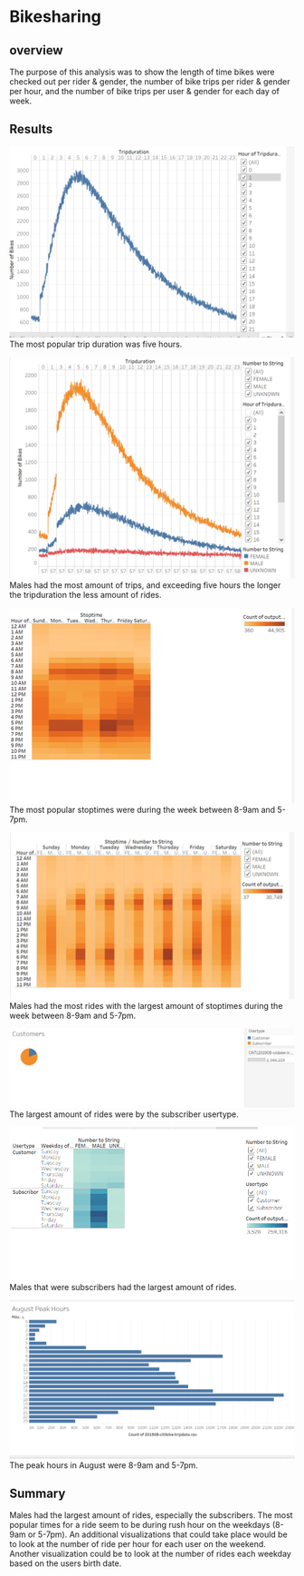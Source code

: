 # Bikesharing

## overview
The purpose of this analysis was to show the length of time bikes were checked out per rider & gender, the number of bike trips per rider & gender per hour, and the number of bike trips per user & gender for each day of week.

## Results
![bikes.tripduration](bikes.tripduration.PNG)
The most popular trip duration was five hours.



![Bikes.tripduration.gender](bikes.tripduration.gender.PNG)
Males had the most amount of trips, and exceeding five hours the longer the tripduration the less amount of rides.



![stoptime.hour](stoptime.hour.PNG)
The most popular stoptimes were during the week between 8-9am and 5-7pm.



![stoptime.gender.hour](stoptime.gender.hour.PNG)
Males had the most rides with the largest amount of stoptimes during the week between 8-9am and 5-7pm.



![Usertypes](Usertypes.PNG)
The largest amount of rides were by the subscriber usertype.



![usertype.gender.weekday](usertype.gender.weekday.PNG)
Males that were subscribers had the largest amount of rides. 



![August.peak.hours](August.peak.hours.PNG)
The peak hours in August were 8-9am and 5-7pm. 

## Summary
Males had the largest amount of rides, especially the subscribers. The most popular times for a ride seem to be during rush hour on the weekdays (8-9am or 5-7pm). An additional visualizations that could take place would be to look at the number of ride per hour for each user on the weekend. Another visualization could be to look at the number of rides each weekday based on the users birth date.
